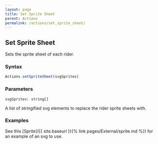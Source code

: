 ```yaml
---
layout: page
title: Set Sprite Sheet
parent: Actions
permalink: /actions/set_sprite_sheet/
---
```


## Set Sprite Sheet

Sets the sprite sheet of each rider.

### Syntax

```js
Actions.setSpriteSheet(svgSprites)
```

### Parameters

`svgSprites: string[]`

A list of stringified svg elements to replace the rider sprite sheets with.

### Examples

See this [Sprite]({{ site.baseurl }}{% link pages/External/sprite.md %}) for an example of an svg to use.
